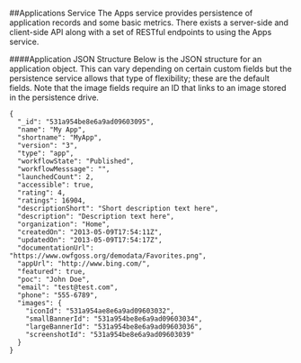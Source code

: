 ##Applications Service
The Apps service provides persistence of application records and some basic metrics. There exists a server-side and client-side API along with a set of RESTful endpoints to using the Apps service.

####Application JSON Structure
Below is the JSON structure for an application object. This can vary depending on certain custom fields but the persistence service allows that type of flexibility; these are the default fields. Note that the image fields require an ID that links to an image stored in the persistence drive.

```
{
  "_id": "531a954be8e6a9ad09603095",
  "name": "My App",
  "shortname": "MyApp",
  "version": "3",
  "type": "app",
  "workflowState": "Published",
  "workflowMesssage": "",
  "launchedCount": 2,
  "accessible": true,
  "rating": 4,
  "ratings": 16904,
  "descriptionShort": "Short description text here",
  "description": "Description text here",
  "organization": "Home",
  "createdOn": "2013-05-09T17:54:11Z",
  "updatedOn": "2013-05-09T17:54:17Z",
  "documentationUrl": "https://www.owfgoss.org/demodata/Favorites.png",
  "appUrl": "http://www.bing.com/",
  "featured": true,
  "poc": "John Doe",
  "email": "test@test.com",
  "phone": "555-6789",
  "images": {
    "iconId": "531a954ae8e6a9ad09603032",
    "smallBannerId": "531a954be8e6a9ad09603034",
    "largeBannerId": "531a954be8e6a9ad09603036",
    "screenshotId": "531a954be8e6a9ad09603039"
  }
}
```
